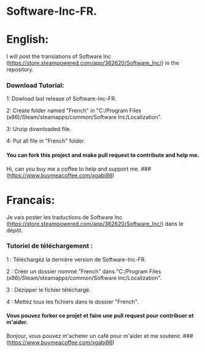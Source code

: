 # Software-Inc-FR.

# English:

I will post the translations of Software Inc (https://store.steampowered.com/app/362620/Software_Inc/) in the repository.

### Download Tutorial:


1: Dowload last release of Software-Inc-FR.

2: Create folder named "French" in "C:/Program Files (x86)/Steam/steamapps/common/Software Inc/Localization".

3: Unzip downloaded file.

4: Put all file in "French" folder.

#### You can fork this project and make pull request to contribute and help me.

Hi, can you buy me a coffee to help and support me.
###(https://www.buymeacoffee.com/xgabi86)

#

# Francais:

Je vais poster les traductions de Software Inc (https://store.steampowered.com/app/362620/Software_Inc/) dans le dépôt.

### Tutoriel de téléchargement :


1 : Téléchargez la dernière version de Software-Inc-FR.

2 : Créer un dossier nommé "French" dans "C:/Program Files (x86)/Steam/steamapps/common/Software Inc/Localization".

3 : Dézipper le fichier téléchargé.

4 : Mettez tous les fichiers dans le dossier "French".

#### Vous pouvez forker ce projet et faire une pull request pour contribuer et m'aider.

Bonjour, vous pouvez m'acheter un café pour m'aider et me soutenir.
###(https://www.buymeacoffee.com/xgabi86)
